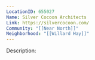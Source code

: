 ```yaml
---
LocationID: 655027
Name: Silver Cocoon Architects
Link: https://silvercocoon.com/
Community: "[[Near North]]"
Neighborhood: "[[Willard Hay]]"
---
```


Description:
